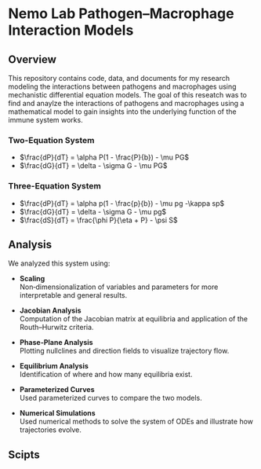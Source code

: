# Nemo Lab Pathogen–Macrophage Interaction Models

## Overview

This repository contains code, data, and documents for my research modeling the interactions between pathogens and macrophages using mechanistic differential equation models. The goal of this reseatch was to find and anaylze the interactions of pathogens and macrophages using a mathematical model to gain insights into the underlying function of the immune system works.

### Two-Equation System
- $\frac{dP}{dT} = \alpha P(1 - \frac{P}{b}) - \mu PG$ 
- $\frac{dG}{dT} = \delta - \sigma G - \mu PG$ 
  
### Three-Equation System
- $\frac{dP}{dT} = \alpha p(1 - \frac{p}{b}) - \mu pg -\kappa sp$ 
- $\frac{dG}{dT} = \delta - \sigma G - \mu pg$
- $\frac{dS}{dT} = \frac{\phi P}{\eta + P} - \psi S$
  
## Analysis

We analyzed this system using:

- **Scaling**  
  Non‐dimensionalization of variables and parameters for more interpretable and general results.

- **Jacobian Analysis**  
  Computation of the Jacobian matrix at equilibria and application of the Routh–Hurwitz criteria.

- **Phase-Plane Analysis**  
  Plotting nullclines and direction fields to visualize trajectory flow.

- **Equilibrium Analysis**  
  Identification of where and how many equilibria exist.

- **Parameterized Curves**  
  Used parameterized curves to compare the two models.

- **Numerical Simulations**  
  Used numerical methods to solve the system of ODEs and illustrate how trajectories evolve.

## Scipts

##

